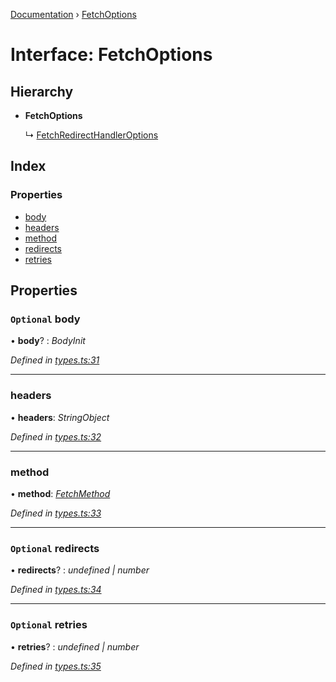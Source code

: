 [Documentation](../README.md) › [FetchOptions](fetchoptions.md)

# Interface: FetchOptions

## Hierarchy

* **FetchOptions**

  ↳ [FetchRedirectHandlerOptions](fetchredirecthandleroptions.md)

## Index

### Properties

* [body](fetchoptions.md#optional-body)
* [headers](fetchoptions.md#headers)
* [method](fetchoptions.md#method)
* [redirects](fetchoptions.md#optional-redirects)
* [retries](fetchoptions.md#optional-retries)

## Properties

### `Optional` body

• **body**? : *BodyInit*

*Defined in [types.ts:31](https://github.com/dylanaubrey/getta/blob/e2378d7/src/types.ts#L31)*

___

###  headers

• **headers**: *StringObject*

*Defined in [types.ts:32](https://github.com/dylanaubrey/getta/blob/e2378d7/src/types.ts#L32)*

___

###  method

• **method**: *[FetchMethod](../README.md#fetchmethod)*

*Defined in [types.ts:33](https://github.com/dylanaubrey/getta/blob/e2378d7/src/types.ts#L33)*

___

### `Optional` redirects

• **redirects**? : *undefined | number*

*Defined in [types.ts:34](https://github.com/dylanaubrey/getta/blob/e2378d7/src/types.ts#L34)*

___

### `Optional` retries

• **retries**? : *undefined | number*

*Defined in [types.ts:35](https://github.com/dylanaubrey/getta/blob/e2378d7/src/types.ts#L35)*
